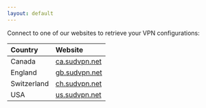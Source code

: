 ```yaml
---
layout: default
---
```


Connect to one of our websites to retrieve your VPN configurations:

| Country      | Website                                |
| :----------- | :------------------------------------- |
| Canada       | [ca.sudvpn.net](https://ca.sudvpn.net) |
| England      | [gb.sudvpn.net](https://gb.sudvpn.net) |
| Switzerland  | [ch.sudvpn.net](https://ch.sudvpn.net) |
| USA          | [us.sudvpn.net](https://us.sudvpn.net) |

